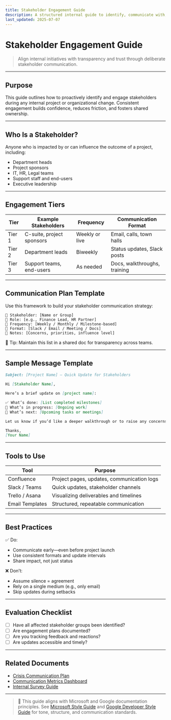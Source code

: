 ```yaml
---
title: Stakeholder Engagement Guide
description: A structured internal guide to identify, communicate with, and involve key stakeholders across initiatives.
last_updated: 2025-07-07
---
```


# Stakeholder Engagement Guide

> Align internal initiatives with transparency and trust through deliberate stakeholder communication.

---

## Purpose

This guide outlines how to proactively identify and engage stakeholders during any internal project or organizational change. Consistent engagement builds confidence, reduces friction, and fosters shared ownership.

---

## Who Is a Stakeholder?

Anyone who is impacted by or can influence the outcome of a project, including:

- Department heads
- Project sponsors
- IT, HR, Legal teams
- Support staff and end-users
- Executive leadership

---

## Engagement Tiers

| Tier   | Example Stakeholders        | Frequency      | Communication Format         |
|--------|-----------------------------|----------------|------------------------------|
| Tier 1 | C-suite, project sponsors   | Weekly or live | Email, calls, town halls     |
| Tier 2 | Department leads            | Biweekly       | Status updates, Slack posts  |
| Tier 3 | Support teams, end-users    | As needed      | Docs, walkthroughs, training |

---

## Communication Plan Template

Use this framework to build your stakeholder communication strategy:

```
📌 Stakeholder: [Name or Group]
📍 Role: [e.g., Finance Lead, HR Partner]
📅 Frequency: [Weekly / Monthly / Milestone-based]
📨 Format: [Slack / Email / Meeting / Docs]
📝 Notes: [Concerns, priorities, influence level]
```

📎 Tip: Maintain this list in a shared doc for transparency across teams.

---

## Sample Message Template

```markdown
Subject: [Project Name] – Quick Update for Stakeholders

Hi [Stakeholder Name],

Here’s a brief update on [project name]:

✅ What’s done: [List completed milestones]  
🚧 What’s in progress: [Ongoing work]  
📅 What’s next: [Upcoming tasks or meetings]  

Let us know if you’d like a deeper walkthrough or to raise any concerns.

Thanks,  
[Your Name]
```

---

## Tools to Use

| Tool            | Purpose                                  |
|------------------|------------------------------------------|
| Confluence       | Project pages, updates, communication logs |
| Slack / Teams    | Quick updates, stakeholder channels       |
| Trello / Asana   | Visualizing deliverables and timelines    |
| Email Templates  | Structured, repeatable communication      |

---

## Best Practices

✅ Do:
- Communicate early—even before project launch
- Use consistent formats and update intervals
- Share impact, not just status

❌ Don’t:
- Assume silence = agreement
- Rely on a single medium (e.g., only email)
- Skip updates during setbacks

---

## Evaluation Checklist

- [ ] Have all affected stakeholder groups been identified?
- [ ] Are engagement plans documented?
- [ ] Are you tracking feedback and reactions?
- [ ] Are updates accessible and timely?

---

## Related Documents

- [Crisis Communication Plan](./crisis-communication-plan.md)  
- [Communication Metrics Dashboard](./communication-metrics-dashboard.md)  
- [Internal Survey Guide](./internal-survey-guide.md)

---

> 📘 This guide aligns with Microsoft and Google documentation principles. See [Microsoft Style Guide](https://learn.microsoft.com/style-guide/) and [Google Developer Style Guide](https://developers.google.com/style) for tone, structure, and communication standards.
